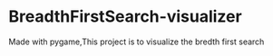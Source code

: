 # BreadthFirstSearch-visualizer

Made with pygame,This project is to visualize the bredth first search
